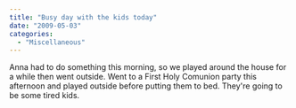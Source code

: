 ```yaml
---
title: "Busy day with the kids today"
date: "2009-05-03"
categories: 
  - "Miscellaneous"
---
```


Anna had to do something this morning, so we played around the house for a while then went outside. Went to a First Holy Comunion party this afternoon and played outside before putting them to bed. They're going to be some tired kids.
